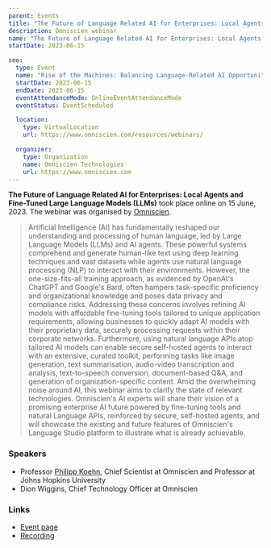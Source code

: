 ```yaml
---
parent: Events
title: "The Future of Language Related AI for Enterprises: Local Agents and Fine-Tuned Large Language Models (LLMs)"
description: Omniscien webinar
name: "The Future of Language Related AI for Enterprises: Local Agents and Fine-Tuned Large Language Models (LLMs)"
startDate: 2023-06-15

seo:
  type: Event
  name: "Rise of the Machines: Balancing Language-Related AI Opportunities and Risks"
  startDate: 2023-06-15
  endDate: 2023-06-15
  eventAttendanceMode: OnlineEventAttendanceMode
  eventStatus: EventScheduled

  location:
    type: VirtualLocation
    url: https://www.omniscien.com/resources/webinars/

  organizer:
    type: Organization
    name: Omniscien Technologies
    url: https://www.omniscien.com
---
```


**The Future of Language Related AI for Enterprises: Local Agents and Fine-Tuned Large Language Models (LLMs)** took place online on 15 June, 2023.
The webinar was organised by [Omniscien](/companies/companies.md#omniscien-technologies).

> Artificial Intelligence (AI) has fundamentally reshaped our understanding and processing of human language, led by Large Language Models (LLMs) and AI agents. These powerful systems comprehend and generate human-like text using deep learning techniques and vast datasets while agents use natural language processing (NLP) to interact with their environments. However, the one-size-fits-all training approach, as evidenced by OpenAI's ChatGPT and Google's Bard, often hampers task-specific proficiency and organizational knowledge and poses data privacy and compliance risks.
> Addressing these concerns involves refining AI models with affordable fine-tuning tools tailored to unique application requirements, allowing businesses to quickly adapt AI models with their proprietary data, securely processing requests within their corporate networks. Furthermore, using natural language APIs atop tailored AI models can enable secure self-hosted agents to interact with an extensive, curated toolkit, performing tasks like image generation, text summarisation, audio-video transcription and analysis, text-to-speech conversion, document-based Q&A, and generation of organization-specific content. 
> Amid the overwhelming noise around AI, this webinar aims to clarify the state of relevant technologies. Omniscien's AI experts will share their vision of a promising enterprise AI future powered by fine-tuning tools and natural Language APIs, reinforced by secure, self-hosted agents, and will showcase the existing and future features of Omniscien's Language Studio platform to illustrate what is already achievable.



### Speakers

- Professor [Philipp Koehn](/people/philipp-koehn.md), Chief Scientist at Omniscien and Professor at Johns Hopkins University
- Dion Wiggins, Chief Technology Officer at Omniscien


### Links

- [Event page](https://www.omniscien.com/resources/webinars/)
- [Recording](https://www.omniscien.com/resources/webinars/)

